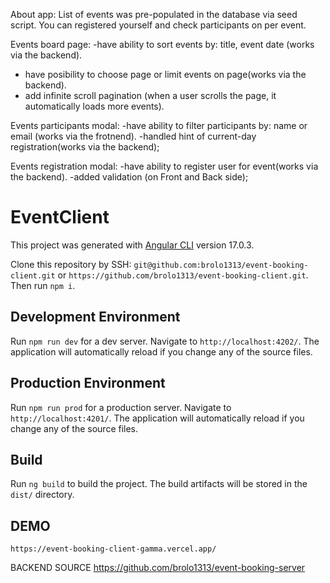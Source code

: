 About app:
List of events was pre-populated in the database via seed script.
You can registered yourself and check participants on per event.

Events board page: 
-have ability to sort events by: title, event date (works via the backend).
- have posibility to choose page or limit events on page(works via the backend).
- add infinite scroll pagination (when a user scrolls the page, it
automatically loads more events).

Events participants modal: 
-have ability to filter participants by: name or email (works via the frotnend).
-handled hint of current-day registration(works via the backend);

Events registration modal: 
-have ability to register user for event(works via the backend).
-added validation (on Front and Back side);





# EventClient

This project was generated with [Angular CLI](https://github.com/angular/angular-cli) version 17.0.3.

Clone this repository by SSH: `git@github.com:brolo1313/event-booking-client.git` or `https://github.com/brolo1313/event-booking-client.git`.
Then run `npm i`.

## Development Environment
Run `npm run dev` for a dev server. Navigate to `http://localhost:4202/`. The application will automatically reload if you change any of the source files.

## Production Environment
Run `npm run prod` for a production server. Navigate to `http://localhost:4201/`. The application will automatically reload if you change any of the source files.

## Build

Run `ng build` to build the project. The build artifacts will be stored in the `dist/` directory.

## DEMO

`https://event-booking-client-gamma.vercel.app/`

BACKEND SOURCE
https://github.com/brolo1313/event-booking-server
